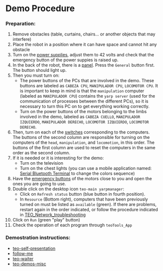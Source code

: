 # Demo Procedure

### Preparation:

1. Remove obstacles (table, curtains, chairs... or another objects that may interfere)
2. Place the robot in a position where it can have space and cannot hit any obstacle
3. Turn on the [power supplies](/fig/power-supply.jpg), adjust them to 42 volts and check that the emergency button of the power suppies is raised up.
4. In the back of the robot, there is a [panel](/fig/main-switches.jpg). Press the `General` button first. The button should light up.
5. Then you must turn on:
   * The power buttons of the PCs that are involved in the demo. These buttons are labeled as `CABEZA CPU`, `MANIPULADOR CPU`, `LOCOMOTOR CPU`. It is important to keep in mind is that the `manipulation` computer (labeled as `MANIPULADOR CPU`) contains the `yarp server` (used for the communication of processes between the different PCs), so it is necessary to turn this PC on to get everything working correctly.
   * Turn on the power buttons of the motors belonging to the limbs involved in the demo, labeled as `CABEZA CUELLO`, `MANIPULADOR IZQUIERDO`, `MANIPULADOR DERECHO`, `LOCOMOTOR IZQUIERDO`, `LOCOMOTOR DERECHO`.
6. Then, turn on each of the [switches](/fig/pc-switches.jpg) corresponding to the computers. The buttons of the second column are responsible for turning on the computers of the `head`, `manipulation`, and `locomotion`, in this order. The buttons of the first column are used to reset the computers in the same order as the second column. 
7. If it is needed or it is interesting for the demo:
   * Turn on the television
   * Turn on the chest lights (you can use a mobile application named: [Serial Bluetooth Terminal](https://play.google.com/store/apps/details?id=de.kai_morich.serial_bluetooth_terminal&gl=ES) to change the colors sequence)
8. Have the [emergency buttons](/fig/emergency-buttons.jpg) of the motors close to you and open the ones you are going to use.
9. Double click on the desktop icon `teo-main yarpmanager`:
   * Click on `Refresh status` button (blue button in fourth position).
   * In `Resource` (Bottom right), computers that have been previously turned on must be listed as `available` (green). If there are problems, restart again in the order indicated, or follow the procedure indicated in [TEO_Network_troubleshooting](http://robots.uc3m.es/index.php/TEO_Network_troubleshooting)
10. Click on `Run` (green "play" button)
11. Check the operation of each program through `teoTools_App`

### Demostration instructions:

* [teo-self-presentation](https://github.com/roboticslab-uc3m/teo-self-presentation)
* [follow-me](https://github.com/roboticslab-uc3m/follow-me)
* [teo-waiter](https://github.com/roboticslab-uc3m/waiter)
* [teo-demos-misc](https://github.com/roboticslab-uc3m/teo-demos-misc)
